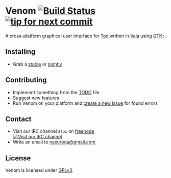 Venom [![Build Status](https://travis-ci.org/naxuroqa/Venom.png?branch=master)](https://travis-ci.org/naxuroqa/Venom) [![tip for next commit](http://tip4commit.com/projects/634.svg)](http://tip4commit.com/projects/634)
=====

A cross-platform graphical user interface for [Tox](https://github.com/irungentoo/ProjectTox-Core) written in [Vala](https://wiki.gnome.org/Vala) using [GTK+](http://gtk.org).

Installing
----------

- Grab a [stable](https://github.com/naxuroqa/Venom/releases) or [nightly](https://wiki.tox.im/Binaries)

Contributing
------------

- Implement something from the [TODO](TODO) file
- Suggest new features
- Run Venom on your platform and [create a new Issue](https://github.com/naxuroqa/Venom/issues/new) for found errors

Contact
-------
- Visit our IRC channel `#tox` on [freenode](https://freenode.net/)  
[![Visit our IRC channel](https://kiwiirc.com/buttons/irc.freenode.net/tox.png)](https://kiwiirc.com/client/irc.freenode.net/?theme=basic#tox)
- Write an email to [naxuroqa@gmail.com](mailto:naxuroqa@gmail.com)

License
-------

Venom is licensed under [GPLv3](COPYING).
